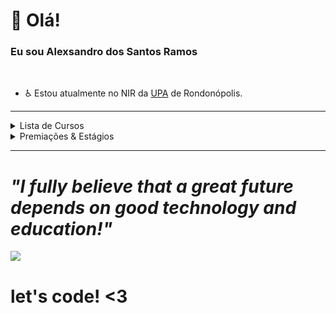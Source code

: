 # 👋 Olá!
### Eu sou Alexsandro dos Santos Ramos 
<br>

- ♿ Estou atualmente no NIR da <a href="http://www.rondonopolis.mt.gov.br/noticias/upa-de-rondonopolis-abre-mais-uma-porta-para-atendimento/">UPA</a> de Rondonópolis.

---- 
<!--START_SECTION:table-->
<details>
<summary>Lista de Cursos</summary>


| Curso | Local | Horas |
| :---: | :---: | :---: |
| Crie um site simples usando HTML, CSS e JavaScript | Fundação Bradesco | 02 Hrs |
| Linguagem de Programação Java - Básico | Fundação Bradesco | 05 Hrs |
| DISCOVER - Aprenda a programar do zero | Rocketseat | 05 Hrs |
| Operador de Computador | SENAI-MT | -- Hrs |
| Curso HTML5 e CSS3: módulo 1 de 5 | CursoEmVideo | 40 Hrs |
| Curso HTML5 e CSS3: módulo 2 de 5 | CursoEmVideo | 40 Hrs |
| Curso HTML5 e CSS3: módulo 3 de 5 | CursoEmVideo | 40 Hrs |
| Curso HTML5 e CSS3: módulo 4 de 5 | CursoEmVideo | 40 Hrs |
| Javascript | CursoEmVideo | 40 Hrs |
| Linux | CursoEmVideo | 40 Hrs |
| Git e GitHub | CursoEmVideo | 20 Hrs |

</details>

<details>
<summary>Premiações & Estágios</summary>


| Tema | Premiação |
| :---: | :---: |
| Melhor Atirador Artilheiro - 18º GAC 2016 | Medalha Mallet |
| Estágio de Adaptação ao Pantanal - 18º GAC 2021 | -- |
| Estágio de Adaptação a Selva - 18º GAC 2021 | -- |

</details>

--------

 # <i> "I fully believe that a great future depends on good technology and education!"</i> 
 
 <p align="left">
  <img src=https://media.tenor.com/I3tJb1a8kJYAAAAd/morning-sunshine-haggard.gif> 
</p>


# let's code! <3
